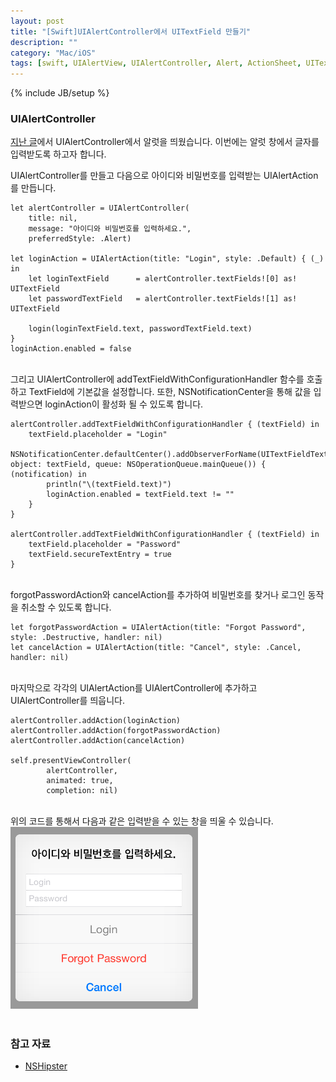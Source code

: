 ```yaml
---
layout: post
title: "[Swift]UIAlertController에서 UITextField 만들기"
description: ""
category: "Mac/iOS"
tags: [swift, UIAlertView, UIAlertController, Alert, ActionSheet, UITextField]
---
```

{% include JB/setup %}

### UIAlertController

[지난 글](../uialertcontroller-instead-of-uialertview/)에서 UIAlertController에서 알럿을 띄웠습니다. 이번에는 알럿 창에서 글자를 입력받도록 하고자 합니다.

UIAlertController를 만들고 다음으로 아이디와 비밀번호를 입력받는 UIAlertAction를 만듭니다.

	let alertController = UIAlertController(
	    title: nil,
	    message: "아이디와 비밀번호를 입력하세요.",
	    preferredStyle: .Alert)

	let loginAction = UIAlertAction(title: "Login", style: .Default) { (_) in
		let loginTextField		= alertController.textFields![0] as! UITextField
		let passwordTextField 	= alertController.textFields![1] as! UITextField

		login(loginTextField.text, passwordTextField.text)
	}
    loginAction.enabled = false

<br/>그리고 UIAlertController에 addTextFieldWithConfigurationHandler 함수를 호출하고 TextField에 기본값을 설정합니다. 또한, NSNotificationCenter을 통해 값을 입력받으면 loginAction이 활성화 될 수 있도록 합니다.

	alertController.addTextFieldWithConfigurationHandler { (textField) in
	    textField.placeholder = "Login"
	    NSNotificationCenter.defaultCenter().addObserverForName(UITextFieldTextDidChangeNotification, object: textField, queue: NSOperationQueue.mainQueue()) { (notification) in
	        println("\(textField.text)")
	        loginAction.enabled = textField.text != ""
	    }
	}

	alertController.addTextFieldWithConfigurationHandler { (textField) in
	    textField.placeholder = "Password"
	    textField.secureTextEntry = true
	}

<br/>forgotPasswordAction와 cancelAction를 추가하여 비밀번호를 찾거나 로그인 동작을 취소할 수 있도록 합니다.

	let forgotPasswordAction = UIAlertAction(title: "Forgot Password", style: .Destructive, handler: nil)
	let cancelAction = UIAlertAction(title: "Cancel", style: .Cancel, handler: nil)

<br/>마지막으로 각각의 UIAlertAction를 UIAlertController에 추가하고 UIAlertController를 띄웁니다.

	alertController.addAction(loginAction)
    alertController.addAction(forgotPasswordAction)
    alertController.addAction(cancelAction)

    self.presentViewController(
            alertController, 
            animated: true,
            completion: nil)

<br/>위의 코드를 통해서 다음과 같은 입력받을 수 있는 창을 띄울 수 있습니다.
<img src="/../../../../image/2015/uialertController_uitextfield.png" alt="" style="width: 300px;"/><br/><br/>

### 참고 자료

* [NSHipster](http://nshipster.com/uialertcontroller/)